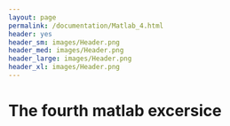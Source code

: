 ```yaml
---
layout: page
permalink: /documentation/Matlab_4.html
header: yes
header_sm: images/Header.png
header_med: images/Header.png
header_large: images/Header.png
header_xl: images/Header.png
--- 
```

<h1>The fourth matlab excersice</h1>



